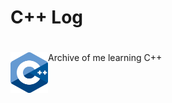 # C++ Log
# <img align="left" src="https://raw.githubusercontent.com/Sakura-Adachi/assets/main/1200px-ISO_C%2B%2B_Logo.svg.png" width="60px" height="65px" />
Archive of me learning C++
